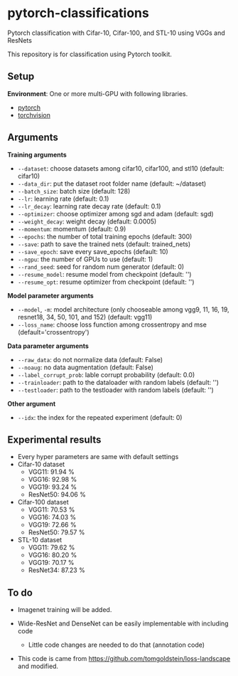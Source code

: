 # pytorch-classifications
Pytorch classification with Cifar-10, Cifar-100, and STL-10 using VGGs and ResNets

This repository is for classification using Pytorch toolkit.

## Setup

__Environment__: One or more multi-GPU with following libraries.
- [pytorch](https://pytorch.org/)
- [torchvision](https://pytorch.org/)

## Arguments

__Training arguments__
- `--dataset`: choose datasets among cifar10, cifar100, and stl10 (default: cifar10)
- `--data_dir`: put the dataset root folder name (default: ~/dataset)
- `--batch_size`: batch size  (default: 128)
- `--lr`: learning rate (default: 0.1)
- `--lr_decay`: learning rate decay rate (default: 0.1)
- `--optimizer`: choose optimizer among sgd and adam (default: sgd)
- `--weight_decay`: weight decay (default: 0.0005)
- `--momentum`: momentum (default: 0.9)
- `--epochs`: the number of total training epochs (default: 300)
- `--save`: path to save the trained nets (default: trained_nets)
- `--save_epoch`: save every save_epochs (default: 10)
- `--ngpu`: the number of GPUs to use (default: 1)
- `--rand_seed`: seed for random num generator (default: 0)
- `--resume_model`: resume model from checkpoint (default: '')
- `--resume_opt`: resume optimizer from checkpoint (default: '')

__Model parameter arguments__
- `--model`, `-m`: model architecture (only chooseable among vgg9, 11, 16, 19, resnet18, 34, 50, 101, and 152) (default: vgg11)
- `--loss_name`: choose loss function among crossentropy and mse (default='crossentropy')

__Data parameter arguments__
- `--raw_data`: do not normalize data (default: False)
- `--noaug`: no data augmentation (default: False)
- `--label_corrupt_prob`: lable corrupt probability (default: 0.0)
- `--trainloader`: path to the dataloader with random labels (default: '')
- `--testloader`: path to the testloader with random labels (default: '')

__Other argument__
- `--idx`: the index for the repeated experiment (default: 0)

## Experimental results
- Every hyper parameters are same with default settings
- Cifar-10 dataset
  - VGG11: 91.94 %
  - VGG16: 92.98 %
  - VGG19: 93.24 %
  - ResNet50: 94.06 %
- Cifar-100 dataset
  - VGG11: 70.53 %
  - VGG16: 74.03 %
  - VGG19: 72.66 %
  - ResNet50: 79.57 %
- STL-10 dataset
  - VGG11: 79.62 %
  - VGG16: 80.20 %
  - VGG19: 70.17 %
  - ResNet34: 87.23 %

## To do
- Imagenet training will be added.
- Wide-ResNet and DenseNet can be easily implementable with including code
  - Little code changes are needed to do that (annotation code)
  
- This code is came from https://github.com/tomgoldstein/loss-landscape and modified.
